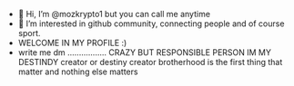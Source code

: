 - 👋 Hi, I’m @mozkrypto1 but you can call me anytime
- 👀 I’m interested in github community, connecting people and of course sport.
- WELCOME IN MY PROFILE :)
- write me dm 
.................
CRAZY BUT RESPONSIBLE PERSON
IM MY DESTINDY creator or destiny creator 
brotherhood is the first thing that matter and nothing else matters
